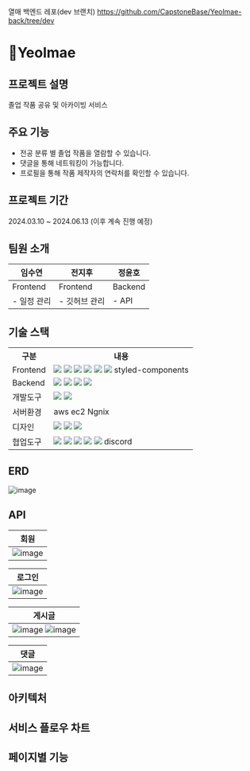열매 백엔드 레포(dev 브랜치)
https://github.com/CapstoneBase/Yeolmae-back/tree/dev

# 🍎Yeolmae


## 프로젝트 설명
졸업 작품 공유 및 아카이빙 서비스

## 주요 기능
- 전공 분류 별 졸업 작품을 열람할 수 있습니다.
- 댓글을 통해 네트워킹이 가능합니다.
- 프로필을 통해 작품 제작자의 연락처를 확인할 수 있습니다.

## 프로젝트 기간
2024.03.10 ~ 2024.06.13  (이후 계속 진행 예정)

## 팀원 소개
| 임수연 | 전지후 | 정윤호 |
| ----- | ----- | -----|
| Frontend | Frontend | Backend |
| - 일정 관리 | - 깃허브 관리 | - API |

## 기술 스택
<table>
    <tr>
        <th>구분</th>
        <th>내용</th>
    </tr>
    <tr>
        <td>Frontend</td>
        <td>
            <img src="https://img.shields.io/badge/html5-E34F26?style=for-the-badge&logo=html5&logoColor=white"> 
            <img src="https://img.shields.io/badge/css3-%231572B6.svg?style=for-the-badge&logo=css3&logoColor=white"> 
            <img src="https://img.shields.io/badge/javascript-F7DF1E?style=for-the-badge&logo=javascript&logoColor=black"> 
            <img src="https://img.shields.io/badge/react-61DAFB?style=for-the-badge&logo=react&logoColor=black"> 
            <img src="https://img.shields.io/badge/redux-764ABC?style=for-the-badge&logo=redux&logoColor=black"> 
            <img src="https://img.shields.io/badge/axios-5A29E4?style=for-the-badge&logo=axios&logoColor=black">
              styled-components
        </td>
    </tr>
    <tr>
        <td>Backend</td>
        <td>
            <img src="https://img.shields.io/badge/java-007396?style=for-the-badge&logo=java&logoColor=white"> 
            <img src="https://img.shields.io/badge/springboot-6DB33F?style=for-the-badge&logo=springboot&logoColor=white"> 
            <img src="https://img.shields.io/badge/mysql-4479A1?style=for-the-badge&logo=mysql&logoColor=white">
            <img src="https://img.shields.io/badge/gradle-02303A?style=for-the-badge&logo=gradle&logoColor=white">
        </td>
    </tr>
    <tr>
        <td>개발도구</td>
        <td>
            <img src="https://img.shields.io/badge/Eclipse-2C2255?style=for-the-badge&logo=Eclipse&logoColor=white"/>
            <img src="https://img.shields.io/badge/VSCode-007ACC?style=for-the-badge&logo=VisualStudioCode&logoColor=white"/>
        </td>
    </tr>
    <tr>
        <td>서버환경</td>
        <td>
            <!--<img src="https://img.shields.io/badge/Apache Tomcat-D22128?style=for-the-badge&logo=Apache Tomcat&logoColor=white"/>-->
            aws ec2
            Ngnix
        </td>
    </tr>
    <tr>
        <td>디자인</td>
        <td>
            <img src="https://img.shields.io/badge/whimsical-7952B3?style=for-the-badge&logoColor=white"> 
            <img src="https://img.shields.io/badge/figma-F24E1E?style=for-the-badge&logo=figma&logoColor=white"> 
            <img src="https://img.shields.io/badge/miro-050038?style=for-the-badge&logo=miro&logoColor=white"> 
        </td>
    </tr>
    <tr>
        <td>협업도구</td>
        <td>
            <img src="https://img.shields.io/badge/Notion-ffffff?style=for-the-badge&logo=Notion&logoColor=black"/>
            <img src="https://img.shields.io/badge/Google%20Meet-00897B?style=for-the-badge&logo=google-meet&logoColor=white"/>
           <img src="https://img.shields.io/badge/jira-%230A0FFF.svg?style=for-the-badge&logo=jira&logoColor=white"/>
            <img src="https://img.shields.io/badge/Git-F05032?style=for-the-badge&logo=Git&logoColor=white"/>
            <img src="https://img.shields.io/badge/GitHub-181717?style=for-the-badge&logo=GitHub&logoColor=white"/>
            discord
        </td>
    </tr>
</table>


## ERD

![image](https://github.com/CapstoneBase/Yeolmae-front/assets/118517380/b87203c0-a6d4-4b32-91d3-ff766dfe8871)


## API

| 회원 |
|-----|
| ![image](https://github.com/CapstoneBase/Yeolmae-front/assets/118517380/30eb8cfc-9276-4c8b-ab2b-057c282885ed)|


| 로그인 |
|-----|
| ![image](https://github.com/CapstoneBase/Yeolmae-front/assets/118517380/d56e9e84-a509-4619-8324-7715210e6550)|

| 게시글 |
|-----|
| ![image](https://github.com/CapstoneBase/Yeolmae-front/assets/118517380/b075a7ba-453f-4683-b02c-dc1bd63caf67)   ![image](https://github.com/CapstoneBase/Yeolmae-front/assets/118517380/050bac4a-80cf-42ef-b734-89cd11c21a38) |

| 댓글 |
|-----|
| ![image](https://github.com/CapstoneBase/Yeolmae-front/assets/118517380/7670bd33-f1ae-4b82-8d0b-4963839845ce)|


## 아키텍처



## 서비스 플로우 차트



## 페이지별 기능


